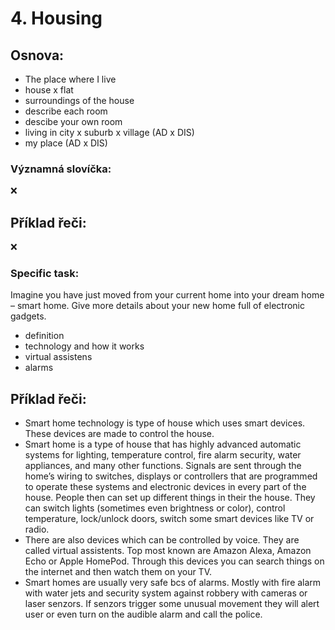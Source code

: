 # 4. Housing

## Osnova:

* The place where I live
* house x flat
* surroundings of the house
* describe each room
* descibe your own room
* living in city x suburb x village (AD x DIS)
* my place (AD x DIS)

### Významná slovíčka:
❌

## Příklad řeči:
❌


### Specific task:
Imagine you have just moved from your current home into your dream home – smart home. Give more details about your new home full of electronic gadgets.

* definition
* technology and how it works
* virtual assistens
* alarms

## Příklad řeči:
* Smart home technology is type of house which uses smart devices. These devices are made to control the house.  
* Smart home is a type of house that has highly advanced automatic systems for lighting, temperature control, fire alarm security, water appliances, and many other functions. Signals are sent through the home’s wiring to switches, displays or controllers that are programmed to operate these systems and electronic devices in every part of the house. People then can set up different things in their the house. They can switch lights (sometimes even brightness or color), control temperature, lock/unlock doors, switch some smart devices like TV or radio.   
* There are also devices which can be controlled by voice. They are called virtual assistents. Top most known are Amazon Alexa, Amazon Echo or Apple HomePod. Through this devices you can search things on the internet and then watch them on your TV.
* Smart homes are usually very safe bcs of alarms. Mostly with fire alarm with water jets and security system against robbery with cameras or laser senzors. If senzors trigger some unusual movement they will alert user or even turn on the audible alarm and call the police.
